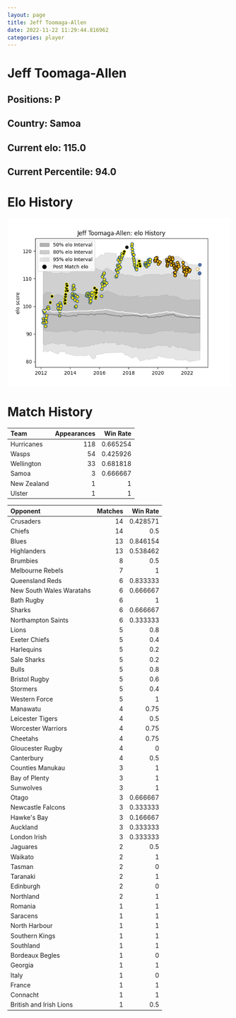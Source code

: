 ```yaml
---  
layout: page  
title: Jeff Toomaga-Allen  
date: 2022-11-22 11:29:44.816962  
categories: player  
---
```

# Jeff Toomaga-Allen

## Positions: P

## Country: Samoa

## Current elo: 115.0

## Current Percentile: 94.0

# Elo History


![elo history](history_JeffToomaga-Allen.png)
# Match History


| Team        |   Appearances |   Win Rate |
|:------------|--------------:|-----------:|
| Hurricanes  |           118 |   0.665254 |
| Wasps       |            54 |   0.425926 |
| Wellington  |            33 |   0.681818 |
| Samoa       |             3 |   0.666667 |
| New Zealand |             1 |   1        |
| Ulster      |             1 |   1        |

| Opponent                 |   Matches |   Win Rate |
|:-------------------------|----------:|-----------:|
| Crusaders                |        14 |   0.428571 |
| Chiefs                   |        14 |   0.5      |
| Blues                    |        13 |   0.846154 |
| Highlanders              |        13 |   0.538462 |
| Brumbies                 |         8 |   0.5      |
| Melbourne Rebels         |         7 |   1        |
| Queensland Reds          |         6 |   0.833333 |
| New South Wales Waratahs |         6 |   0.666667 |
| Bath Rugby               |         6 |   1        |
| Sharks                   |         6 |   0.666667 |
| Northampton Saints       |         6 |   0.333333 |
| Lions                    |         5 |   0.8      |
| Exeter Chiefs            |         5 |   0.4      |
| Harlequins               |         5 |   0.2      |
| Sale Sharks              |         5 |   0.2      |
| Bulls                    |         5 |   0.8      |
| Bristol Rugby            |         5 |   0.6      |
| Stormers                 |         5 |   0.4      |
| Western Force            |         5 |   1        |
| Manawatu                 |         4 |   0.75     |
| Leicester Tigers         |         4 |   0.5      |
| Worcester Warriors       |         4 |   0.75     |
| Cheetahs                 |         4 |   0.75     |
| Gloucester Rugby         |         4 |   0        |
| Canterbury               |         4 |   0.5      |
| Counties Manukau         |         3 |   1        |
| Bay of Plenty            |         3 |   1        |
| Sunwolves                |         3 |   1        |
| Otago                    |         3 |   0.666667 |
| Newcastle Falcons        |         3 |   0.333333 |
| Hawke's Bay              |         3 |   0.166667 |
| Auckland                 |         3 |   0.333333 |
| London Irish             |         3 |   0.333333 |
| Jaguares                 |         2 |   0.5      |
| Waikato                  |         2 |   1        |
| Tasman                   |         2 |   0        |
| Taranaki                 |         2 |   1        |
| Edinburgh                |         2 |   0        |
| Northland                |         2 |   1        |
| Romania                  |         1 |   1        |
| Saracens                 |         1 |   1        |
| North Harbour            |         1 |   1        |
| Southern Kings           |         1 |   1        |
| Southland                |         1 |   1        |
| Bordeaux Begles          |         1 |   0        |
| Georgia                  |         1 |   1        |
| Italy                    |         1 |   0        |
| France                   |         1 |   1        |
| Connacht                 |         1 |   1        |
| British and Irish Lions  |         1 |   0.5      |